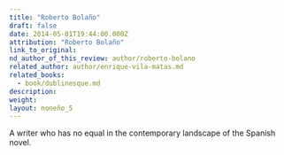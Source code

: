 ```yaml
---
title: "Roberto Bolaño"
draft: false
date: 2014-05-01T19:44:00.000Z
attribution: "Roberto Bolaño"
link_to_original:
nd_author_of_this_review: author/roberto-bolano
related_author: author/enrique-vila-matas.md
related_books:
  - book/dublinesque.md
description:
weight:
layout: noneño_5
---
```

A writer who has no equal in the contemporary landscape of the Spanish novel.

